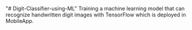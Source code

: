 "# Digit-Classifier-using-ML" 
Training a machine learning model that can recognize handwritten digit images with TensorFlow which is deployed in MobileApp.
